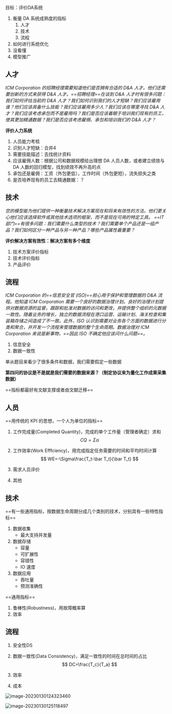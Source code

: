 目标：评价DA系统

1. 衡量 DA 系统成熟度的指标
   1. 人才
   2. 技术
   3. 流程
2. 如何进行系统优化
3. 没看懂
4. 模型推广



## 人才

*ICM Corporation 的招聘经理需要知道他们是否拥有合适的 D&A 人才。他们还需要创新的方式来获得 D&A 人才。==招聘经理==在谈到 D&A 人才时有很多问题：我们如何评估当前的 D&A 人才？我们如何识别我们的人才短缺？我们应该雇用谁？他们应该具备什么技能？我们应该雇用多少人？我们应该在哪里寻找 D&A 人才？我们应该考虑承包而不是雇用吗？我们是否应该着眼于培训我们现有的员工，使其更加精通数据？我们是否应该考虑雇佣、承包和培训我们的 D&A 人才？*

**评价人力系统**

1. 人员能力考核
2. 识别人才短缺：合并4
3. 需要技能描述：去找统计资料
4. 应该雇佣人数：根据公司和数据规模给出理想 DA 人员人数，或者建立绩效与 DA 人数的回归模型，找到绩效不再升高的点
5. 承包还是雇佣：工资（外包更低），工作时间（外包更短），流失损失之类
6. 是否培养现有的员工去精通数据：？

## 技术

*您的模型能为他们提供一种衡量技术解决方案现在和将来有效性的方法。他们更关心他们应该选择软件或其他技术选项的框架，而不是现在可用的特定工具。 ==IT 部门==有很多问题：我们需要什么类型的技术？我们需要单个产品还是一组产品？我们如何区分一种产品与另一种产品？哪些产品属性最重要？*

**评价解决方案有效性：解决方案有多个维度**

1. 技术方案评价指标
2. 技术评价指标
3. 产品评价

## 流程

*ICM Corporation 的==信息安全官 (ISO)==担心用于保护和管理数据的 D&A 流程。他知道 ICM Corporation 需要一个良好的数据治理计划。良好的治理计划提供对数据资源的监督，跟踪和批准对数据的访问和更改，并提供整个组织的元数据一致性。随着业务的增长，独立的数据流程在港口运营、运输计划、海关检查和集装箱存储之间造成了不一致。此外，ISO 认识到需要对业务各个方面的数据进行分类和聚合，并开发一个流程来管理数据的整个生命周期。数据治理对 ICM Corporation 来说是新事物，==因此 ISO 不确定他应该问什么问题==。*

1. 信息安全
2. 数据一致性





单从题目来看少了很多条件和数据，我们需要假定一些数据

**第四问的协议是不是就是我们需要的数据来源？（制定协议来为量化工作成果采集数据）**

==指标都最好有文献支撑或者由文献迁移==

## 人员

==用传统的 KPI 的思想，一个人为单位的指标==

1. 工作完成量(Completed Quantity)，完成的单个工作量（管理者确定）求和
   $$
   CQ=\Sigma\alpha
   $$
   

2. 工作效率(Work Efffciency)，用完成指定任务需要的时间和平均时间计算
   $$
   WE=-\Sigma\frac{T_t-\bar T_t}{\bar T_t}
   $$
   

3. 需求人员评价

4. 其他

## 技术

==有一些通用指标，按数据生命周期分成几个类别的技术，分别具有一些特性指标==

1. 数据收集
   - 最大支持并发量
2. 数据存储
   - 容量
   - 可扩展性
   - 容错性
   - IO 速度
3. 数据应用
   - 吞吐量
   - 预测准确性

==通用指标==

1. 鲁棒性(Robustness)，用故障概率算
2. 效率

## 流程

1. 安全性DS

2. 数据一致性(Data Consistency)，满足一致性的时间在总时间的占比
   $$
   DC=\frac{T_c}{T_a}
   $$
   

3. 效率

4. 成本





![image-20230130124323460](https://wangleidetuchuang.oss-cn-beijing.aliyuncs.com/img/image-20230130124323460.png)

![image-20230130125118497](https://wangleidetuchuang.oss-cn-beijing.aliyuncs.com/img/image-20230130125118497.png)